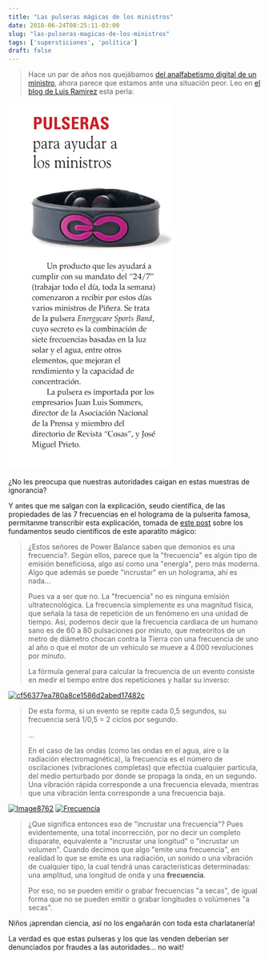 ```yaml
---
title: "Las pulseras mágicas de los ministros"
date: 2010-06-24T08:25:11-03:00
slug: "las-pulseras-magicas-de-los-ministros"
tags: ['supersticiones', 'política']
draft: false
---
```

 
> Hace un par de años nos quejábamos [del analfabetismo digital de un
> ministro](/blog/2008/05/el-analfabetismo-digital-del-ministro.html),
> ahora parece que estamos ante una situación peor. Leo en [el blog de
> Luis Ramirez](http://luisramirez.cl/blog/?p=3109) esta perla:

![pulseras\_magicas.jpg](pulseras_magicas.jpg)

¿No les preocupa que nuestras autoridades caigan en estas muestras de
ignorancia?

Y antes que me salgan con la explicación, seudo científica, de las
propiedades de las 7 frecuencias en el holograma de la pulserita famosa,
permítanme transcribir esta explicación, tomada de 
[este post](http://cnho.wordpress.com/2009/11/16/pulseras-power-balance-mas-charlataneria-pseudocientifica/)
sobre los fundamentos seudo científicos de este aparatito mágico:

> ¿Estos señores de Power Balance saben que demonios es una frecuencia?.
> Según ellos, parece que la "frecuencia" es algún tipo de emisión
> beneficiosa, algo así como una "energía", pero más moderna. Algo que
> además se puede "incrustar" en un holograma, ahí es nada\...
>
> Pues va a ser que no. La "frecuencia" no es ninguna emisión
> ultratecnológica. La frecuencia simplemente es una magnitud física,
> que señala la tasa de repetición de un fenómeno en una unidad de
> tiempo. Así, podemos decir que la frecuencia cardiaca de un humano
> sano es de 60 a 80 pulsaciones por minuto, que meteoritos de un metro
> de diámetro chocan contra la Tierra con una frecuencia de uno al año o
> que el motor de un vehículo se mueve a 4.000 revoluciones por minuto.
>
> La fórmula general para calcular la frecuencia de un evento consiste
> en medir el tiempo entre dos repeticiones y hallar su inverso:

[![cf56377ea780a8ce1586d2abed17482c](https://cnho.files.wordpress.com/2009/11/cf56377ea780a8ce1586d2abed17482c.png?w=54&h=41)](https://cnho.files.wordpress.com/2009/11/cf56377ea780a8ce1586d2abed17482c.png)

> De esta forma, si un evento se repite cada 0,5 segundos, su frecuencia
> será 1/0,5 = 2 ciclos por segundo.
>
> \...
>
> En el caso de las ondas (como las ondas en el agua, aire o la
> radiación electromagnética), la frecuencia es el número de
> oscilaciones (vibraciones completas) que efectúa cualquier partícula,
> del medio perturbado por donde se propaga la onda, en un segundo. Una
> vibración rápida corresponde a una frecuencia elevada, mientras que
> una vibración lenta corresponde a una frecuencia baja.

[![Image8762](https://cnho.files.wordpress.com/2009/11/image8762.gif?w=142&h=133)](http://cnho.files.wordpress.com/2009/11/image8762.gif)
[![Frecuencia](https://cnho.files.wordpress.com/2009/11/frecuencia.png?w=187&h=134)](http://cnho.files.wordpress.com/2009/11/frecuencia.png)

> ¿Que significa entonces eso de "incrustar una frecuencia"? Pues
> evidentemente, una total incorrección, por no decir un completo
> disparate, equivalente a "incrustar una longitud" o "incrustar un
> volumen". Cuando decimos que algo "emite una frecuencia", en
> realidad lo que se emite es una radiación, un sonido o una vibración
> de cualquier tipo, la cual tendrá unas características determinadas:
> una amplitud, una longitud de onda y una **frecuencia**.
>
> Por eso, no se pueden emitir o grabar frecuencias "a secas", de
> igual forma que no se pueden emitir o grabar longitudes o volúmenes
> "a secas".

Niños ¡aprendan ciencia, así no los engañarán con toda esta
charlatanería!

La verdad es que estas pulseras y los que las venden deberían ser
denunciados por fraudes a las autoridades\... no wait!
